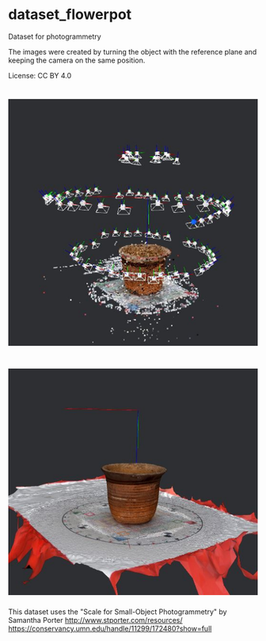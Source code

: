 # dataset_flowerpot
Dataset for photogrammetry

The images were created by turning the object with the reference plane and keeping the camera on the same position.

License: CC BY 4.0

# ![flowerpot](/meshroom_results/cameraspointcloud.JPG)
# ![flowerpot](/meshroom_results/mesh.JPG)

This dataset uses the "Scale for Small-Object Photogrammetry" by Samantha Porter
http://www.stporter.com/resources/
https://conservancy.umn.edu/handle/11299/172480?show=full
